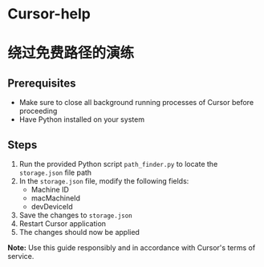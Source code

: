# Cursor-help
# 绕过免费路径的演练

## Prerequisites
- Make sure to close all background running processes of Cursor before proceeding
- Have Python installed on your system

## Steps
1. Run the provided Python script `path_finder.py` to locate the `storage.json` file path
2. In the `storage.json` file, modify the following fields:
   - Machine ID
   - macMachineId  
   - devDeviceId
3. Save the changes to `storage.json`
4. Restart Cursor application
5. The changes should now be applied

**Note:** Use this guide responsibly and in accordance with Cursor's terms of service.

